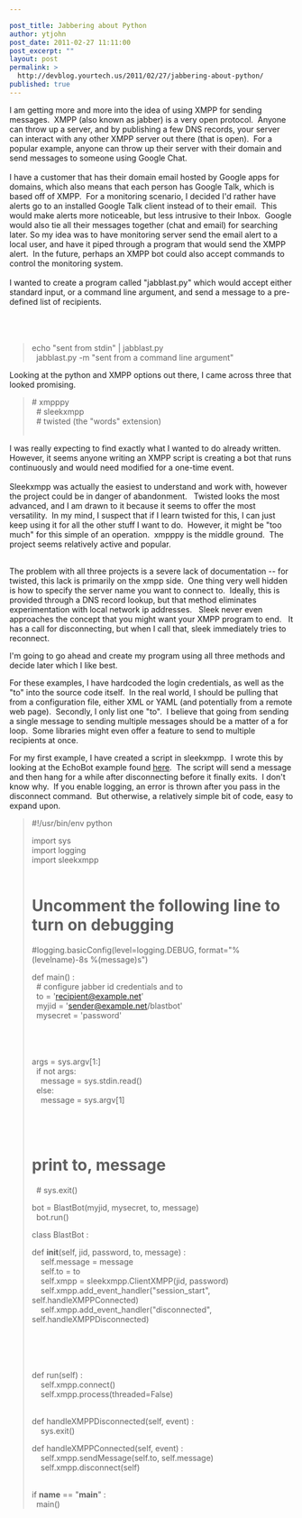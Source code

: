 ```yaml
---

post_title: Jabbering about Python
author: ytjohn
post_date: 2011-02-27 11:11:00
post_excerpt: ""
layout: post
permalink: >
  http://devblog.yourtech.us/2011/02/27/jabbering-about-python/
published: true
---
```

I am getting more and more into the idea of using XMPP for sending
messages.  XMPP (also known as jabber) is a very open protocol.  Anyone
can throw up a server, and by publishing a few DNS records, your server
can interact with any other XMPP server out there (that is open).  For a
popular example, anyone can throw up their server with their domain and
send messages to someone using Google Chat.<br />
<br />
I have a customer that has their domain email hosted by Google apps for
domains, which also means that each person has Google Talk, which is
based off of XMPP.  For a monitoring scenario, I decided I'd rather have
alerts go to an installed Google Talk client instead of to their email. 
This would make alerts more noticeable, but less intrusive to their
Inbox.  Google would also tie all their messages together (chat and
email) for searching later. So my idea was to have monitoring server
send the email alert to a local user, and have it piped through a
program that would send the XMPP alert.  In the future, perhaps an XMPP
bot could also accept commands to control the monitoring system.<br />
<br />
I wanted to create a program called "jabblast.py" which would accept
either standard input, or a command line argument, and send a message to
a pre-defined list of recipients.  </br></br></br></br>

<blockquote>
echo "sent from stdin" | jabblast.py<br />
  jabblast.py -m "sent from a command line argument"</br>
</blockquote>

Looking at the python and XMPP options out there, I came across three
that looked promising. 

<blockquote>
# xmpppy<br />
  # sleekxmpp<br />
  # twisted (the "words" extension)</br></br>
</blockquote>

I was really expecting to find exactly what I wanted to do already
written.  However, it seems anyone writing an XMPP script is creating a
bot that runs continuously and would need modified for a one-time
event.<br />
<br />
Sleekxmpp was actually the easiest to understand and work with, however
the project could be in danger of abandonment.   Twisted looks the most
advanced, and I am drawn to it because it seems to offer the most
versatility.  In my mind, I suspect that if I learn twisted for this, I
can just keep using it for all the other stuff I want to do.  However,
it might be "too much" for this simple of an operation.  xmpppy is the
middle ground.  The project seems relatively active and popular.    </br></br>

The problem with all three projects is a severe lack of documentation --
for twisted, this lack is primarily on the xmpp side.  One thing very
well hidden is how to specify the server name you want to connect to. 
Ideally, this is provided through a DNS record lookup, but that method
eliminates experimentation with local network ip addresses.   Sleek
never even approaches the concept that you might want your XMPP program
to end.   It has a call for disconnecting, but when I call that, sleek
immediately tries to reconnect.

I'm going to go ahead and create my program using all three methods and
decide later which I like best.

For these examples, I have hardcoded the login credentials, as well as
the "to" into the source code itself.  In the real world, I should be
pulling that from a configuration file, either XML or YAML (and
potentially from a remote web page).  Secondly, I only list one "to".  I
believe that going from sending a single message to sending multiple
messages should be a matter of a for loop.  Some libraries might even
offer a feature to send to multiple recipients at once.

For my first example, I have created a script in sleekxmpp.  I wrote
this by looking at the EchoBot example found <a href="https://github.com/remko/xmpp-tdg/tree/master/code/EchoBot">here</a>.  The script will
send a message and then hang for a while after disconnecting before it
finally exits.  I don't know why.  If you enable logging, an error is
thrown after you pass in the disconnect command.  But otherwise, a
relatively simple bit of code, easy to expand upon.

<blockquote>
#!/usr/bin/env python  

import sys<br />
import logging<br />
import sleekxmpp  </br></br>

# Uncomment the following line to turn on debugging<br />
#logging.basicConfig(level=logging.DEBUG, format="%(levelname)-8s
%(message)s")  </br>

def main() : <br />
  # configure jabber id credentials and to<br />
  to = 'recipient@example.net'<br />
  myjid = 'sender@example.net/blastbot'<br />
  mysecret = 'password'  </br></br></br></br>

args = sys.argv[1:]<br />
  if not args:<br />
    message = sys.stdin.read()<br />
  else:<br />
    message = sys.argv[1]  </br></br></br></br>

# print to, message<br />
  # sys.exit()  </br>

bot = BlastBot(myjid, mysecret, to, message)<br />
  bot.run()   </br>

class BlastBot :   

def __init__(self, jid, password, to, message) : <br />
    self.message = message<br />
    self.to = to<br />
    self.xmpp = sleekxmpp.ClientXMPP(jid, password) <br />
    self.xmpp.add_event_handler("session_start",
self.handleXMPPConnected)<br />
    self.xmpp.add_event_handler("disconnected",
self.handleXMPPDisconnected)  </br></br></br></br></br>

def run(self) :<br />
    self.xmpp.connect() <br />
    self.xmpp.process(threaded=False)   </br></br>

def handleXMPPDisconnected(self, event) :<br />
    sys.exit()  </br>

def handleXMPPConnected(self, event) :<br />
    self.xmpp.sendMessage(self.to, self.message)<br />
    self.xmpp.disconnect(self)  </br></br>

if __name__ == "__main__" :<br />
  main()</br>
</blockquote>

